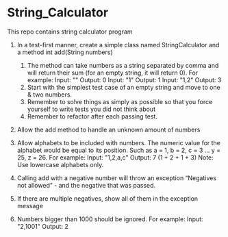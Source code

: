 # String_Calculator
This repo contains string calculator program 


1. In a test-first manner, create a simple class named StringCalculator and a method
int add(String numbers)
    1. The method can take numbers as a string separated by comma and will return their sum (for an
    empty string, it will return 0). For example:
    Input: ""
    Output: 0
    Input: "1"
    Output: 1
    Input: "1,2"
    Output: 3
    2. Start with the simplest test case of an empty string and move to one & two numbers.
    3. Remember to solve things as simply as possible so that you force yourself to write tests you did
    not think about
    4. Remember to refactor after each passing test.

2. Allow the add method to handle an unknown amount of numbers

3. Allow alphabets to be included with numbers.
The numeric value for the alphabet would be equal to its position.
Such as a = 1, b = 2, c = 3 … y = 25, z = 26.
For example:
Input: "1,2,a,c"
Output: 7 (1 + 2 + 1 + 3)
Note: Use lowercase alphabets only.

4. Calling add with a negative number will throw an exception “Negatives not allowed” - and the negative
that was passed.

5. If there are multiple negatives, show all of them in the exception message

6. Numbers bigger than 1000 should be ignored.
For example:
Input: "2,1001"
Output: 2
